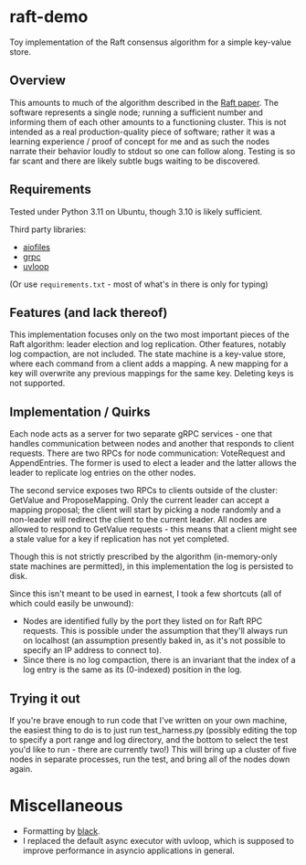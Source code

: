 # raft-demo
Toy implementation of the Raft consensus algorithm for a simple key-value store.

## Overview
This amounts to much of the algorithm described in the [Raft paper](https://raft.github.io/raft.pdf). The software represents a single node; running a sufficient number and informing them of each other amounts to a functioning cluster. This is not intended as a real production-quality piece of software; rather it was a learning experience / proof of concept for me and as such the nodes narrate their behavior loudly to stdout so one can follow along. Testing is so far scant and there are likely subtle bugs waiting to be discovered.

## Requirements
Tested under Python 3.11 on Ubuntu, though 3.10 is likely sufficient. 

Third party libraries:
- [aiofiles](https://pypi.org/project/aiofiles/)
- [grpc](https://grpc.io/docs/languages/python/quickstart/)
- [uvloop](https://pypi.org/project/uvloop/)

(Or use `requirements.txt` - most of what's in there is only for typing)

## Features (and lack thereof)

This implementation focuses only on the two most important pieces of the Raft algorithm: leader election and log replication. Other features, notably log compaction, are not included. The state machine is a key-value store, where each command from a client adds a mapping. A new mapping for a key will overwrite any previous mappings for the same key. Deleting keys is not supported.

## Implementation / Quirks

Each node acts as a server for two separate gRPC services - one that handles communication between nodes and another that responds to client requests. There are two RPCs for node communication: VoteRequest and AppendEntries. The former is used to elect a leader and the latter allows the leader to replicate log entries on the other nodes.

The second service exposes two RPCs to clients outside of the cluster: GetValue and ProposeMapping. Only the current leader can accept a mapping proposal; the client will start by picking a node randomly and a non-leader will redirect the client to the current leader. All nodes are allowed to respond to GetValue requests - this means that a client might see a stale value for a key if replication has not yet completed.

Though this is not strictly prescribed by the algorithm (in-memory-only state machines are permitted), in this implementation the log is persisted to disk.

Since this isn't meant to be used in earnest, I took a few shortcuts (all of which could easily be unwound):

- Nodes are identified fully by the port they listed on for Raft RPC requests. This is possible under the assumption that they'll always run on localhost (an assumption presently baked in, as it's not possible to specify an IP address to connect to).
- Since there is no log compaction, there is an invariant that the index of a log entry is the same as its (0-indexed) position in the log.

## Trying it out

If you're brave enough to run code that I've written on your own machine, the easiest thing to do is to just run test_harness.py (possibly editing the top to specify a port range and log directory, and the bottom to select the test you'd like to run - there are currently two!) This will bring up a cluster of five nodes in separate processes, run the test, and bring all of the nodes down again.

# Miscellaneous

- Formatting by [black](https://pypi.org/project/black/).
- I replaced the default async executor with uvloop, which is supposed to improve performance in asyncio applications in general.

